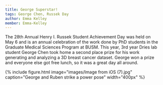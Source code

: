 ```yaml
---
title: George Superstar!
tags: George Chen, Russek Day
author: Emma Kelley
member: Emma-Kelley
---
```


The 28th Annual Henry I. Russek Student Achievement Day was held on May 6 and is an annual celebration of the work done by PhD students in the Graduate Medical Sciences Program at BUSM. This year, 3rd year Dries lab student George Chen took home a second place prize for his work generating and analyzing a 3D breast cancer dataset. George won a prize and everyone else got free lunch, so it was a great day all around. 

{%
  include figure.html
  image="images/Image from iOS (7).jpg"
  caption="George and Ruben strike a power pose"
  width="400px"
%}


